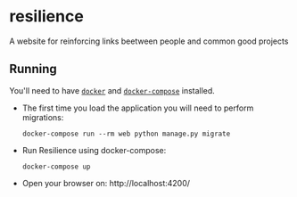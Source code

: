 # resilience
A website for reinforcing links beetween people and common good projects


## Running

You'll need to have [`docker`](https://docs.docker.com/install/) and [`docker-compose`](https://docs.docker.com/compose/install/) installed.

- The first time you load the application you will need to perform migrations:

    `docker-compose run --rm web python manage.py migrate`

- Run Resilience using docker-compose:

    `docker-compose up`

- Open your browser on:  http://localhost:4200/
